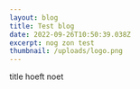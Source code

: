 ```yaml
---
layout: blog
title: Test blog
date: 2022-09-26T10:50:39.038Z
excerpt: nog zon test
thumbnail: /uploads/logo.png
---
```

title hoeft noet